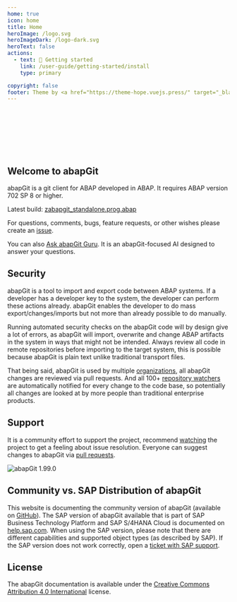 ```yaml
---
home: true
icon: home
title: Home
heroImage: /logo.svg
heroImageDark: /logo-dark.svg
heroText: false
actions:
  - text: 🚀 Getting started
    link: /user-guide/getting-started/install
    type: primary

copyright: false
footer: Theme by <a href="https://theme-hope.vuejs.press/" target="_blank">VuePress Theme Hope</a> | Copyright © 2017-present abapGit
---
```


<div style="height:100px"></div>

## Welcome to abapGit

abapGit is a git client for ABAP developed in ABAP. It requires ABAP version 702 SP 8 or higher.

Latest build: <a href="https://raw.githubusercontent.com/abapGit/build/main/zabapgit_standalone.prog.abap" download>zabapgit_standalone.prog.abap</a>

For questions, comments, bugs, feature requests, or other wishes please create an [issue](https://github.com/abapGit/abapGit/issues).

You can also [Ask abapGit Guru](https://gurubase.io/g/abapgit). It is an abapGit-focused AI designed to answer your questions.

## Security

abapGit is a tool to import and export code between ABAP systems. If a developer has a developer key to the system, the developer can perform these actions already. abapGit enables the developer to do mass export/changes/imports but not more than already possible to do manually.

Running automated security checks on the abapGit code will by design give a lot of errors, as abapGit will import, overwrite and change ABAP artifacts in the system in ways that might not be intended. Always review all code in remote repositories before importing to the target system, this is possible because abapGit is plain text unlike traditional transport files.

That being said, abapGit is used by multiple [organizations](/user-guide/other/where-used.md), all abapGit changes are reviewed via pull requests. And all 100+ [repository watchers](https://github.com/abapGit/abapGit/watchers) are automatically notified for every change to the code base, so potentially all changes are looked at by more people than traditional enterprise products.

## Support

It is a community effort to support the project, recommend [watching](https://help.github.com/articles/watching-and-unwatching-repositories/) the project to get a feeling about issue resolution. Everyone can suggest changes to abapGit via [pull requests](https://help.github.com/articles/about-pull-requests/).

![abapGit 1.99.0](/img/abapgit_1_99_0.png)

## Community vs. SAP Distribution of abapGit

This website is documenting the community version of abapGit (available on [GitHub](https://github.com/abapGit/abapGit)). The SAP version of abapGit available that is part of SAP Business Technology Platform and SAP S/4HANA Cloud is documented on [help.sap.com](https://help.sap.com/docs/BTP/65de2977205c403bbc107264b8eccf4b/d62ed9d54a764c53990f25f0ab6c27f9.html). When using the SAP version, please note that there are different capabilities and supported object types (as described by SAP). If the SAP version does not work correctly, open a [ticket with SAP support](https://me.sap.com/servicessupport/cases).

## License

The abapGit documentation is available under the [Creative Commons Attribution 4.0 International](https://creativecommons.org/licenses/by/4.0/) license.

